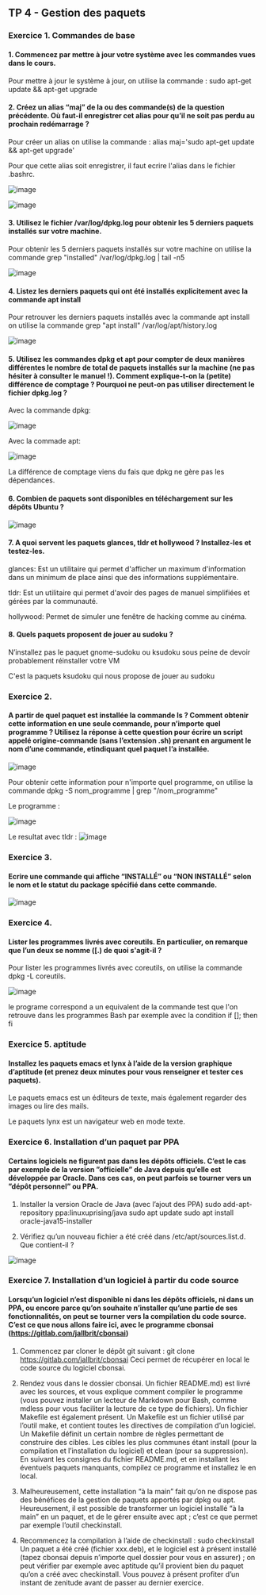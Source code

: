 ## TP 4 - Gestion des paquets

### Exercice 1. Commandes de base

#### 1. Commencez par mettre à jour votre système avec les commandes vues dans le cours.

Pour mettre à jour le système à jour, on utilise la commande : sudo apt-get update && apt-get upgrade

#### 2. Créez un alias “maj” de la ou des commande(s) de la question précédente. Où faut-il enregistrer cet alias pour qu’il ne soit pas perdu au prochain redémarrage ?

Pour créer un alias on utilise la commande : alias maj='sudo apt-get update && apt-get upgrade'

Pour que cette alias soit enregistrer, il faut ecrire l'alias dans le fichier .bashrc.

![image](https://user-images.githubusercontent.com/80454458/192150423-a6a3d0c9-a2fb-4706-bb44-7b9714fce81d.png)


![image](https://user-images.githubusercontent.com/80454458/192150513-a3564989-d121-4c4b-9ed5-c69af721b93e.png)

#### 3. Utilisez le fichier /var/log/dpkg.log pour obtenir les 5 derniers paquets installés sur votre machine.

Pour obtenir les 5 derniers paquets installés sur votre machine on utilise la commande grep "installed" /var/log/dpkg.log | tail -n5

![image](https://user-images.githubusercontent.com/80454458/192150768-235abe51-fcbf-4dda-9781-6a6c08e3b200.png)

#### 4. Listez les derniers paquets qui ont été installés explicitement avec la commande apt install

Pour retrouver les derniers paquets installés avec la commande apt install on utilise la commande grep "apt install" /var/log/apt/history.log

![image](https://user-images.githubusercontent.com/80454458/192151073-8d9a45f5-07ab-48c1-92e5-1a854c5ba943.png)

#### 5. Utilisez les commandes dpkg et apt pour compter de deux manières différentes le nombre de total de paquets installés sur la machine (ne pas hésiter à consulter le manuel !). Comment explique-t-on la (petite) différence de comptage ? Pourquoi ne peut-on pas utiliser directement le fichier dpkg.log ?

Avec la commande dpkg:

![image](https://user-images.githubusercontent.com/80454458/191689730-21de2e77-0ebd-4761-8caf-fa3393291c4a.png)

Avec la commade apt:

![image](https://user-images.githubusercontent.com/80454458/191690033-0483dfc3-2a9d-47de-98b2-f7f9aaafbb93.png)

La différence de comptage viens du fais que dpkg ne gère pas les dépendances.

#### 6. Combien de paquets sont disponibles en téléchargement sur les dépôts Ubuntu ?

![image](https://user-images.githubusercontent.com/80454458/191690313-abbd88e5-6099-4ab4-b62a-563ab610f8b0.png)

#### 7. A quoi servent les paquets glances, tldr et hollywood ? Installez-les et testez-les.

glances:
Est un utilitaire qui permet d'afficher un maximum d'information dans un minimum de place ainsi que des informations supplémentaire.

tldr:
Est un utilitaire qui permet d'avoir des pages de manuel simplifiées et gérées par la communauté.

hollywood:
Permet de simuler une fenêtre de hacking comme au cinéma.

#### 8. Quels paquets proposent de jouer au sudoku ? 
N’installez pas le paquet gnome-sudoku ou ksudoku sous peine de devoir probablement réinstaller
votre VM

C'est la paquets ksudoku qui nous propose de jouer au sudoku

### Exercice 2.
#### A partir de quel paquet est installée la commande ls ? Comment obtenir cette information en une seule commande, pour n’importe quel programme ? Utilisez la réponse à cette question pour écrire un script appelé origine-commande (sans l’extension .sh) prenant en argument le nom d’une commande, etindiquant quel paquet l’a installée.

![image](https://user-images.githubusercontent.com/80454458/191694724-9206b3f5-845b-47cb-b4e6-5452aa0c35e3.png)

Pour obtenir cette information pour n'importe quel programme, on utilise la commande dpkg -S nom_programme | grep "/nom_programme"

Le programme :

![image](https://user-images.githubusercontent.com/80454458/192208068-b8427713-ec93-4dbd-b7b3-0771bf2b5f2a.png)


Le resultat avec tldr :
![image](https://user-images.githubusercontent.com/80454458/192207955-2d37c936-db23-45b3-a75f-c3a4e896f6f4.png)


### Exercice 3.
#### Ecrire une commande qui affiche “INSTALLÉ” ou “NON INSTALLÉ” selon le nom et le statut du package spécifié dans cette commande.

![image](https://user-images.githubusercontent.com/80454458/192210369-d0f7a44c-6b33-4761-8d19-5f21992dd981.png)

### Exercice 4.
#### Lister les programmes livrés avec coreutils. En particulier, on remarque que l’un deux se nomme ([.) de quoi s'agit-il ?

Pour lister les programmes livrés avec coreutils, on utilise la commande dpkg -L coreutils.

![image](https://user-images.githubusercontent.com/80454458/192205993-3d11812e-cf22-4616-8fb0-a5af68c4bddb.png)

le programe correspond a un equivalent de la commande test que l'on retrouve dans les programmes Bash par exemple avec la condition if []; then
                          fi

### Exercice 5. aptitude
#### Installez les paquets emacs et lynx à l’aide de la version graphique d’aptitude (et prenez deux minutes pour vous renseigner et tester ces paquets).

Le paquets emacs est un éditeurs de texte, mais également regarder des images ou lire des mails.

Le paquets lynx est un navigateur web en mode texte.

### Exercice 6. Installation d’un paquet par PPA
#### Certains logiciels ne figurent pas dans les dépôts officiels. C’est le cas par exemple de la version ”officielle” de Java depuis qu’elle est développée par Oracle. Dans ces cas, on peut parfois se tourner vers un ”dépôt personnel” ou PPA.

1. Installer la version Oracle de Java (avec l’ajout des PPA)
sudo add-apt-repository ppa:linuxuprising/java
sudo apt update
sudo apt install oracle-java15-installer

2. Vérifiez qu’un nouveau fichier a été créé dans /etc/apt/sources.list.d. Que contient-il ?

![image](https://user-images.githubusercontent.com/80454458/191698363-11b91d8b-4d57-4f96-99ec-7af456ee356d.png)

### Exercice 7. Installation d’un logiciel à partir du code source
#### Lorsqu’un logiciel n’est disponible ni dans les dépôts officiels, ni dans un PPA, ou encore parce qu’on souhaite n’installer qu’une partie de ses fonctionnalités, on peut se tourner vers la compilation du code source. C’est ce que nous allons faire ici, avec le programme cbonsai (https://gitlab.com/jallbrit/cbonsai)

1. Commencez par cloner le dépôt git suivant :
git clone https://gitlab.com/jallbrit/cbonsai
Ceci permet de récupérer en local le code source du logiciel cbonsai.

2. Rendez vous dans le dossier cbonsai. Un fichier README.md) est livré avec les sources, et vous explique
comment compiler le programme (vous pouvez installer un lecteur de Markdown pour Bash, comme
mdless pour vous faciliter la lecture de ce type de fichiers).
Un fichier Makefile est également présent. Un Makefile est un fichier utilisé par l’outil make, et
contient toutes les directives de compilation d’un logiciel. Un Makefile définit un certain nombre de
règles permettant de construire des cibles. Les cibles les plus communes étant install (pour la compilation et l’installation du logiciel) et clean (pour sa suppression).
En suivant les consignes du fichier README.md, et en installant les éventuels paquets manquants, compilez ce programme et installez le en local.
3. Malheureusement, cette installation “à la main” fait qu’on ne dispose pas des bénéfices de la gestion
de paquets apportés par dpkg ou apt. Heureusement, il est possible de transformer un logiciel installé
“à la main” en un paquet, et de le gérer ensuite avec apt ; c’est ce que permet par exemple l’outil
checkinstall.
4. Recommencez la compilation à l’aide de checkinstall :
sudo checkinstall
Un paquet a été créé (fichier xxx.deb), et le logiciel est à présent installé (tapez cbonsai depuis n’importe
quel dossier pour vous en assurer) ; on peut vérifier par exemple avec aptitude qu’il provient bien du paquet
qu’on a créé avec checkinstall.
Vous pouvez à présent profiter d’un instant de zenitude avant de passer au dernier exercice.
